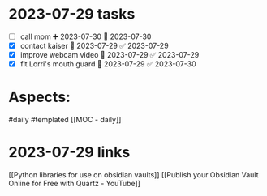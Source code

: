 
# 2023-07-29 tasks

- [ ] call mom ➕ 2023-07-30 📅 2023-07-30
- [x] contact kaiser 📅 2023-07-29 ✅ 2023-07-29
- [x] improve webcam video 📅 2023-07-29 ✅ 2023-07-29
- [x] fit Lorri's mouth guard 📅 2023-07-29 ✅ 2023-07-30

# Aspects:
#daily #templated
[[MOC - daily]]


# 2023-07-29 links

[[Python libraries for use on obsidian vaults]]
[[Publish your Obsidian Vault Online for Free with Quartz - YouTube]]